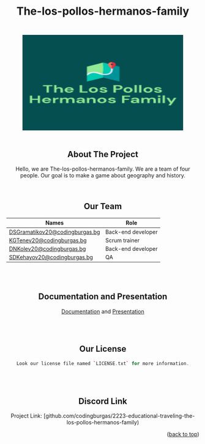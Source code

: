 <h1 align="center">
   
The-los-pollos-hermanos-family 
</h1>


<div id="top"></div>


<!-- PROJECT LOGO -->
<br />
<div align="center">
<a>
    <img src="docs/logo.png" alt="Logo" width="420" height="250">
   </a>
  
  <br>
  <br>


<!-- ABOUT THE PROJECT -->
## About The Project



Hello, we are The-los-pollos-hermanos-family. We are a team of four people. Our goal is to make a game about geography and history.

<br>
  
## Our Team
   
   
   
| Names                          | Role                |
| -------------                  | -------------       |
| DSGramatikov20@codingburgas.bg | Back-end developer  |
| KGTenev20@codingburgas.bg      | Scrum trainer       |
| DNKolev20@codingburgas.bg      | Back-end developer  |
| SDKehayov20@codingburgas.bg    | QA                  |


<br>
<br>
  
<!-- USAGE EXAMPLES -->
## Documentation and Presentation

[Documentation]() and 
[Presentation]()

  <br>
  <br>
  
<!-- LICENSE -->
## Our License
```c++
Look our license file named `LICENSE.txt` for more information.
```
<br>
<br>
  
  
## Discord Link
Project Link: [github.com/codingburgas/2223-educational-traveling-the-los-pollos-hermanos-family)

<p align="right">(<a href="#top">back to top</a>)</p>
